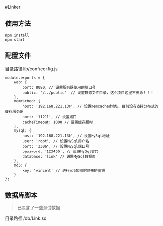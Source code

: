 #Linker
## 使用方法
```
npm install  
npm start
```

## 配置文件
目录路径 lib/conf/config.js

```
module.exports = {
	web: {
		port: 8080, // 设置服务器使用的端口号
		public: '/../public'  // 设置静态文件目录，这个项目这里不要动！！！
	},
	memcached: {
		host: '192.168.221.130', // 设置memcached地址，目前没有支持分布式的缓存服务器
		port: '11211', // 设置端口
		cacheTimeout: 1000 // 设置缓存超时
	},
	mysql: {
		host: '192.168.221.130', // 设置MySql地址
		user: 'root', // 设置MySql用户名
		port: '3306', // 设置MySql端口号
		password: '123456', // 设置MySql密码
		database: 'link' // 设置MySql数据库
	},
	md5: {
		key: 'vincent' // 进行md5加密时使用的密钥
	}
};
``` 

##  数据库脚本
> 已包含了一些测试数据  
  
目录路径 /db/Link.sql  

